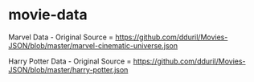 # movie-data

Marvel Data - Original Source = https://github.com/dduril/Movies-JSON/blob/master/marvel-cinematic-universe.json


Harry Potter Data - Original Source = https://github.com/dduril/Movies-JSON/blob/master/harry-potter.json